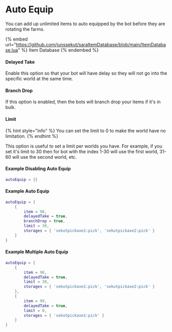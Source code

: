 # Auto Equip

You can add up unlimited items to auto equipped by the bot before they are rotating the farms.

{% embed url="https://github.com/junssekut/saraItemDatabase/blob/main/ItemDatabase.lua" %}
Item Database
{% endembed %}

#### Delayed Take

Enable this option so that your bot will have delay so they will not go into the specific world at the same time.

#### Branch Drop

If this option is enabled, then the bots will branch drop your items if it's in bulk.

#### Limit

{% hint style="info" %}
You can set the limit to 0 to make the world have no limitation.
{% endhint %}

This option is useful to set a limit per worlds you have. For example, if you set it's limit to 30 then for bot with the index 1-30 will use the first world, 31-60 will use the second world, etc.

#### Example Disabling Auto Equip

```lua
autoEquip = {}
```

#### Example Auto Equip

```lua
autoEquip = {
    { 
        item = 98, 
        delayedTake = true,
        branchDrop = true,
        limit = 30,
        storages = { 'sekutpickaxe1:pick', 'sekutpickaxe2:pick' } 
    }
}
```

#### Example Multiple Auto Equip

```lua
autoEquip = {
    { 
        item = 98, 
        delayedTake = true, 
        limit = 30, 
        storages = { 'sekutpickaxe1:pick', 'sekutpickaxe2:pick' } 
    },
    {
        item = 99,
        delayedTake = true,
        limit = 0,
        storages = { 'sekutpickaxe1:pick' }
    }
}
```
